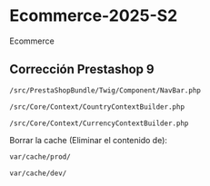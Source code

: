 # Ecommerce-2025-S2
Ecommerce
## Corrección Prestashop 9

```bash
/src/PrestaShopBundle/Twig/Component/NavBar.php
```
```bash
/src/Core/Context/CountryContextBuilder.php
```
```bash
/src/Core/Context/CurrencyContextBuilder.php
```
Borrar la cache (Eliminar el contenido de):
```bash
var/cache/prod/
```
```bash
var/cache/dev/
```
